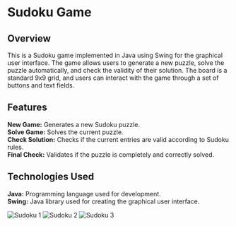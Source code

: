 # Sudoku Game

## Overview
This is a Sudoku game implemented in Java using Swing for the graphical user interface. The game allows users to generate a new puzzle, solve the puzzle automatically, and check the validity of their solution. The board is a standard 9x9 grid, and users can interact with the game through a set of buttons and text fields.

## Features
**New Game:** Generates a new Sudoku puzzle. <br>
**Solve Game:** Solves the current puzzle. <br>
**Check Solution:** Checks if the current entries are valid according to Sudoku rules.<br>
**Final Check:** Validates if the puzzle is completely and correctly solved.<br>

## Technologies Used
**Java:** Programming language used for development.<br>
**Swing:** Java library used for creating the graphical user interface.<br>

![Sudoku 1](https://github.com/ts424/Sudoku/assets/89158382/845c64ab-e2c3-4d0c-9fc1-45c7fd412680) ![Sudoku 2](https://github.com/ts424/Sudoku/assets/89158382/72d22fa4-ad67-4ff0-a8ff-ece9bb1a730b) ![Sudoku 3](https://github.com/ts424/Sudoku/assets/89158382/d5e81dbb-ffc4-42fa-b622-dd0862f40f05)
